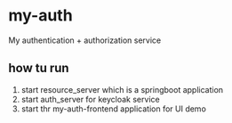 # my-auth
My authentication + authorization service

## how tu run
1. start resource_server which is a springboot application
2. start auth_server for keycloak service
3. start thr my-auth-frontend application for UI demo
